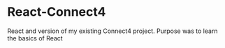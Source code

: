 # React-Connect4

React and version of my existing Connect4 project. Purpose was to learn the basics of React
